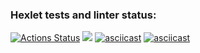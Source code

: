 ### Hexlet tests and linter status:
[![Actions Status](https://github.com/SHArtyom/python-project-49/workflows/hexlet-check/badge.svg)](https://github.com/SHArtyom/python-project-49/actions)
<a href="https://codeclimate.com/github/SHArtyom/python-project-49/maintainability"><img src="https://api.codeclimate.com/v1/badges/3b50867d543831c0e321/maintainability" /></a>
[![asciicast](https://asciinema.org/a/nuEKln2PwTfh8bTDg6V8eo5QR.svg)](https://asciinema.org/a/nuEKln2PwTfh8bTDg6V8eo5QR)
[![asciicast](https://asciinema.org/a/bt9etKcZn5QT1zV3dgjp0nIrQ.svg)](https://asciinema.org/a/bt9etKcZn5QT1zV3dgjp0nIrQ)
